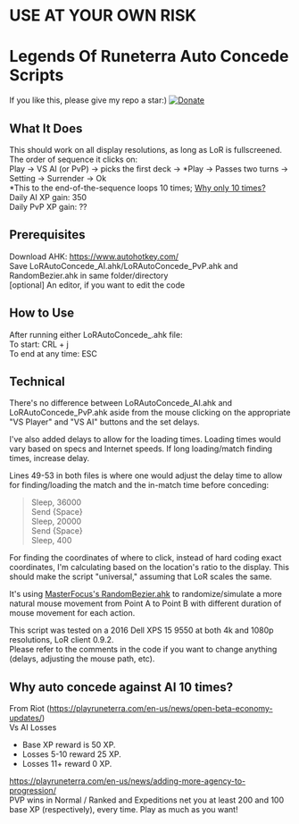 # USE AT YOUR OWN RISK
# Legends Of Runeterra Auto Concede Scripts
If you like this, please give my repo a star:) [![Donate](https://img.shields.io/badge/Donate-PayPal-green.svg)](https://www.paypal.me/jerrylshen)

## What It Does
This should work on all display resolutions, as long as LoR is fullscreened.  
The order of sequence it clicks on:  
Play -> VS AI (or PvP) -> picks the first deck -> \*Play -> Passes two turns -> Setting -> Surrender -> Ok  
\*This to the end-of-the-sequence loops 10 times; [Why only 10 times?](https://github.com/jerrylshen/LegendsOfRuneterra-AutoConcede/blob/master/README.md#why-auto-concede-against-ai-10-times)  
Daily AI XP gain: 350  
Daily PvP XP gain: ??

## Prerequisites
Download AHK: https://www.autohotkey.com/  
Save LoRAutoConcede_AI.ahk/LoRAutoConcede_PvP.ahk and RandomBezier.ahk in same folder/directory  
[optional] An editor, if you want to edit the code

## How to Use
After running either LoRAutoConcede_.ahk file:  
To start: CRL + j  
To end at any time: ESC  

## Technical
There's no difference between LoRAutoConcede_AI.ahk and LoRAutoConcede_PvP.ahk aside from the mouse clicking on the appropriate "VS Player" and "VS AI" buttons and the set delays.

I've also added delays to allow for the loading times. Loading times would vary based on specs and Internet speeds. If long loading/match finding times, increase delay. 

Lines 49-53 in both files is where one would adjust the delay time to allow for finding/loading the match and the in-match time before conceding:  
> Sleep, 36000  
> Send {Space}  
> Sleep, 20000  
> Send {Space}  
> Sleep, 400  

For finding the coordinates of where to click, instead of hard coding exact coordinates, I'm calculating based on the location's ratio to the display. This should make the script "universal," assuming that LoR scales the same.   

It's using [MasterFocus's RandomBezier.ahk](https://github.com/MasterFocus/AutoHotkey/tree/master/Functions/RandomBezier) to randomize/simulate a more natural mouse movement from Point A to Point B with different duration of mouse movement for each action.  

This script was tested on a 2016 Dell XPS 15 9550 at both 4k and 1080p resolutions, LoR client 0.9.2.  
Please refer to the comments in the code if you want to change anything (delays, adjusting the mouse path, etc).

## Why auto concede against AI 10 times?
From Riot (https://playruneterra.com/en-us/news/open-beta-economy-updates/)  
Vs AI Losses  
- Base XP reward is 50 XP.
- Losses 5-10 reward 25 XP.
- Losses 11+ reward 0 XP.

https://playruneterra.com/en-us/news/adding-more-agency-to-progression/  
PVP wins in Normal / Ranked and Expeditions net you at least 200 and 100 base XP (respectively), every time. Play as much as you want!
